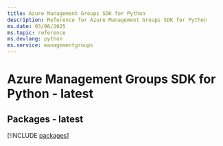 ```yaml
---
title: Azure Management Groups SDK for Python
description: Reference for Azure Management Groups SDK for Python
ms.date: 03/06/2025
ms.topic: reference
ms.devlang: python
ms.service: managementgroups
---
```

# Azure Management Groups SDK for Python - latest
## Packages - latest
[!INCLUDE [packages](management-groups-index.md)]